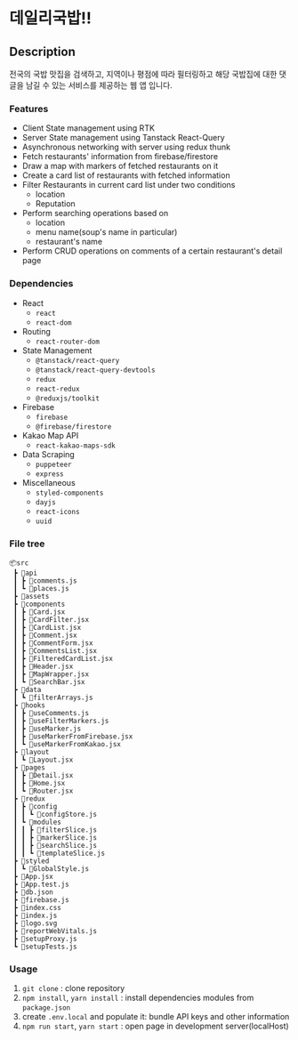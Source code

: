 # 데일리국밥!!

## Description

전국의 국밥 맛집을 검색하고, 지역이나 평점에 따라 필터링하고 해당 국밥집에 대한 댓글을 남길 수 있는 서비스를 제공하는 웹 앱 입니다.

### Features

- Client State management using RTK
- Server State management using Tanstack React-Query
- Asynchronous networking with server using redux thunk
- Fetch restaurants' information from firebase/firestore
- Draw a map with markers of fetched restaurants on it
- Create a card list of restaurants with fetched information
- Filter Restaurants in current card list under two conditions
  - location
  - Reputation
- Perform searching operations based on
  - location
  - menu name(soup's name in particular)
  - restaurant's name
- Perform CRUD operations on comments of a certain restaurant's detail page

### Dependencies

- React
  - `react`
  - `react-dom`
- Routing
  - `react-router-dom`
- State Management
  - `@tanstack/react-query`
  - `@tanstack/react-query-devtools`
  - `redux`
  - `react-redux`
  - `@reduxjs/toolkit`
- Firebase
  - `firebase`
  - `@firebase/firestore`
- Kakao Map API
  - `react-kakao-maps-sdk`
- Data Scraping
  - `puppeteer`
  - `express`
- Miscellaneous
  - `styled-components`
  - `dayjs`
  - `react-icons`
  - `uuid`

### File tree

```
📦src
 ┣ 📂api
 ┃ ┣ 📜comments.js
 ┃ ┗ 📜places.js
 ┣ 📂assets
 ┣ 📂components
 ┃ ┣ 📜Card.jsx
 ┃ ┣ 📜CardFilter.jsx
 ┃ ┣ 📜CardList.jsx
 ┃ ┣ 📜Comment.jsx
 ┃ ┣ 📜CommentForm.jsx
 ┃ ┣ 📜CommentsList.jsx
 ┃ ┣ 📜FilteredCardList.jsx
 ┃ ┣ 📜Header.jsx
 ┃ ┣ 📜MapWrapper.jsx
 ┃ ┗ 📜SearchBar.jsx
 ┣ 📂data
 ┃ ┗ 📜filterArrays.js
 ┣ 📂hooks
 ┃ ┣ 📜useComments.js
 ┃ ┣ 📜useFilterMarkers.js
 ┃ ┣ 📜useMarker.js
 ┃ ┣ 📜useMarkerFromFirebase.jsx
 ┃ ┗ 📜useMarkerFromKakao.jsx
 ┣ 📂layout
 ┃ ┗ 📜Layout.jsx
 ┣ 📂pages
 ┃ ┣ 📜Detail.jsx
 ┃ ┣ 📜Home.jsx
 ┃ ┗ 📜Router.jsx
 ┣ 📂redux
 ┃ ┣ 📂config
 ┃ ┃ ┗ 📜configStore.js
 ┃ ┗ 📂modules
 ┃ ┃ ┣ 📜filterSlice.js
 ┃ ┃ ┣ 📜markerSlice.js
 ┃ ┃ ┣ 📜searchSlice.js
 ┃ ┃ ┗ 📜templateSlice.js
 ┣ 📂styled
 ┃ ┗ 📜GlobalStyle.js
 ┣ 📜App.jsx
 ┣ 📜App.test.js
 ┣ 📜db.json
 ┣ 📜firebase.js
 ┣ 📜index.css
 ┣ 📜index.js
 ┣ 📜logo.svg
 ┣ 📜reportWebVitals.js
 ┣ 📜setupProxy.js
 ┗ 📜setupTests.js
```

### Usage

1. `git clone` : clone repository
3. `npm install`, `yarn install` : install dependencies modules from `package.json`
2. create `.env.local` and populate it: bundle API keys and other information
4. `npm run start`, `yarn start` : open page in development server(localHost)
